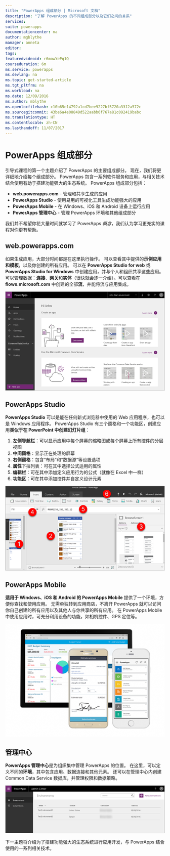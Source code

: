 ```yaml
---
title: "PowerApps 组成部分 | Microsoft 文档"
description: "了解 PowerApps 的不同组成部分以及它们之间的关系"
services: 
suite: powerapps
documentationcenter: na
author: mgblythe
manager: anneta
editor: 
tags: 
featuredvideoid: r6mowYePq1Q
courseduration: 6m
ms.service: powerapps
ms.devlang: na
ms.topic: get-started-article
ms.tgt_pltfrm: na
ms.workload: na
ms.date: 12/09/2016
ms.author: mblythe
ms.openlocfilehash: c10b65e14792a1cd7bee9227bf5720a3312a572c
ms.sourcegitcommit: 43be6a4e08849d522aabb6f767a81c092419babc
ms.translationtype: HT
ms.contentlocale: zh-CN
ms.lasthandoff: 11/07/2017
---
```

# <a name="the-parts-of-powerapps"></a>PowerApps 组成部分
引导式课程的第一个主题介绍了 PowerApps 的主要组成部分。 现在，我们将更详细地介绍每个组成部分。 PowerApps 包含一系列软件服务和应用，与相关技术结合使用有助于搭建功能强大的生态系统。 PowerApps 组成部分包括：

* **web.powerapps.com** - 管理和共享生成的应用
* **PowerApps Studio** - 使用易用的可视化工具生成功能强大的应用
* **PowerApps Mobile** - 在 Windows、iOS 和 Android 设备上运行应用
* **PowerApps 管理中心** - 管理 PowerApps 环境和其他组成部分

我们并不希望你花大量时间就学习了 PowerApps *概念*，我们认为学习更充实的课程对你更有帮助。

## <a name="webpowerappscom"></a>web.powerapps.com
如果生成应用，大部分时间都是在这里执行操作。 可以查看其中提供的**示例应用和模板**，以及你创建的所有应用。 可以在 **PowerApps Studio for web** 或 **PowerApps Studio for Windows** 中创建应用，并与个人和组织共享这些应用。 可以管理数据：**连接**、**网关**和**实体**（很快就会逐一介绍）。可以查看在 **flows.microsoft.com** 中创建的全部**流**，并能将流与应用集成。

![web.powerapps.com 网站](./media/learning-powerapps-parts/powerapps-web-site.png)

## <a name="powerapps-studio"></a>PowerApps Studio
**PowerApps Studio** 可以是能在任何新式浏览器中使用的 Web 应用程序，也可以是 Windows 应用程序。 PowerApps Studio 有三个窗格和一个功能区，创建应用**类似于在 PowerPoint 中创建幻灯片组**：

1. **左侧导航栏**：可以显示应用中每个屏幕的缩略图或每个屏幕上所有控件的分层视图
2. **中间窗格**：显示正在处理的屏幕
3. **右侧窗格**：包含“布局”和“数据源”等设置选项
4. **属性**下拉列表：可在其中选择公式适用的属性
5. **编辑栏**：可在其中添加定义应用行为的公式（就像在 Excel 中一样）
6. **功能区**：可在其中添加控件并自定义设计元素

![PowerApps Studio](./media/learning-powerapps-parts/powerapps-studio.png)

## <a name="powerapps-mobile"></a>PowerApps Mobile
**适用于 Windows、iOS 和 Android 的 PowerApps Mobile** 提供了一个环境，方便你查找和使用应用。 无需单独转到应用商店，不离开 PowerApps 就可以访问你自己创建的所有应用以及其他人与你共享的所有应用。 在 PowerApps Mobile 中使用应用时，可充分利用设备的功能，如相机控件、GPS 定位等。

![PowerApps Mobile](./media/learning-powerapps-parts/powerapps-mobile.png)

## <a name="admin-center"></a>管理中心
**PowerApps 管理中心**是为组织集中管理 PowerApps 的位置。 在这里，可以定义不同的**环境**，其中包含应用、数据连接和其他元素。 还可以在管理中心内创建 Common Data Service 数据库，并管理权限和数据策略。

![PowerApps 管理中心](./media/learning-powerapps-parts/powerapps-admin-center.png)

下一主题将介绍为了搭建功能强大的生态系统进行应用开发，与 PowerApps 结合使用的一系列相关技术。

